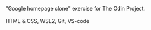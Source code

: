 "Google homepage clone" exercise for The Odin Project.<br>
<br>
HTML & CSS, WSL2, Git, VS-code<br>

